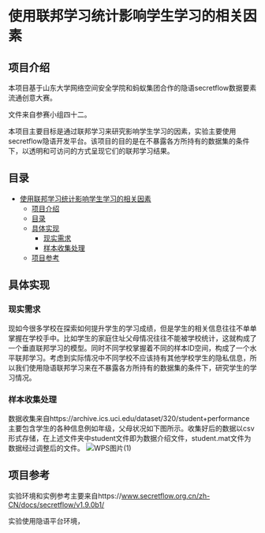 # 使用联邦学习统计影响学生学习的相关因素
## 项目介绍
本项目基于山东大学网络空间安全学院和蚂蚁集团合作的隐语secretflow数据要素流通创意大赛。

文件来自参赛小组四十二。

本项目主要目标是通过联邦学习来研究影响学生学习的因素，实验主要使用secretflow隐语开发平台。该项目的目的是在不暴露各方所持有的数据集的条件下，以透明和可访问的方式呈现它们的联邦学习结果。
## 目录
* [使用联邦学习统计影响学生学习的相关因素](#使用联邦学习统计影响学生学习的相关因素)
    * [项目介绍](#项目介绍)
    * [目录](#目录)
    * [具体实现](#具体实现)
        * [现实需求](#现实需求)
        * [样本收集处理](#样本收集处理)
    * [项目参考](#项目参考)

## 具体实现
### 现实需求
现如今很多学校在探索如何提升学生的学习成绩，但是学生的相关信息往往不单单掌握在学校手中。比如学生的家庭住址父母情况往往不能被学校统计，这就构成了一个垂直联邦学习的模型。同时不同学校掌握着不同的样本ID空间，构成了一个水平联邦学习。考虑到实际情况中不同学校不应该持有其他学校学生的隐私信息，所以我们使用隐语联邦学习来在不暴露各方所持有的数据集的条件下，研究学生的学习情况。

### 样本收集处理
数据收集来自https://archive.ics.uci.edu/dataset/320/student+performance 主要包含学生的各种信息例如年级，父母状况如下图所示。收集好后的数据以csv形式存储，在上述文件夹中student文件即为数据介绍文件，student.mat文件为数据经过调整后的文件。
![WPS图片(1)](https://github.com/user-attachments/assets/c3c4715e-f49b-4cbe-b711-0afd9f4a851a)

## 项目参考
实验环境和实例参考主要来自https://www.secretflow.org.cn/zh-CN/docs/secretflow/v1.9.0b1/

实验使用隐语平台环境，
